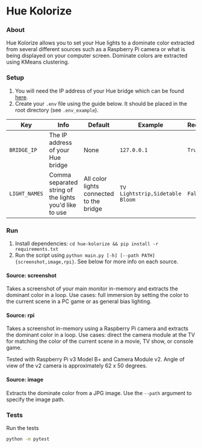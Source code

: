 # Hue Kolorize

### About
Hue Kolorize allows you to set your Hue lights to a dominate color extracted from several different sources such as a Raspberry Pi camera or what is being displayed on your computer screen. Dominate colors are extracted using KMeans clustering.

### Setup

1. You will need the IP address of your Hue bridge which can be found [here](https://www.meethue.com/api/nupnp).
1. Create your `.env` file using the guide below. It should be placed in the root directory (see `.env_example`).

Key|Info|Default|Example|Required
---|---|---|---|---
`BRIDGE_IP`|The IP address of your Hue bridge|None|`127.0.0.1`|`True`
`LIGHT_NAMES`| Comma separated string of the lights you'd like to use|All color lights connected to the bridge|`TV Lightstrip,Sidetable Bloom`|`False`


### Run
1. Install dependencies: `cd hue-kolorize && pip install -r requirements.txt`
1. Run the script using `python main.py [-h] [--path PATH] {screenshot,image,rpi}`. See below for more info on each source.

#### Source: screenshot
Takes a screenshot of your main monitor in-memory and extracts the dominant color in a loop. Use cases: full immersion by setting the color to the current scene in a PC game or as general bias lighting.

#### Source: rpi
Takes a screenshot in-memory using a Raspberry Pi camera and extracts the dominant color in a loop. Use cases: direct the camera module at the TV for matching the color of the current scene in a movie, TV show, or console game.

Tested with Raspberry Pi v3 Model B+ and Camera Module v2. Angle of view of the v2 camera is approximately 62 x 50 degrees.

#### Source: image
Extracts the dominate color from a JPG image. Use the `--path` argument to specify the image path.


### Tests
Run the tests

```bash
python -m pytest
```
